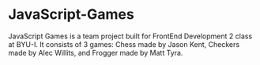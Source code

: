 # JavaScript-Games
JavaScript Games is a team project built for FrontEnd Development 2 class at BYU-I.
It consists of 3 games: Chess made by Jason Kent, Checkers made by Alec Willits, and Frogger made by Matt Tyra. 

